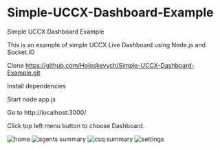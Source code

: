 # Simple-UCCX-Dashboard-Example
Simple UCCX Dashboard Example


This is an example of simple UCCX Live Dashboard using Node.js and Socket.IO

Clone https://github.com/Holoskevych/Simple-UCCX-Dashboard-Example.git

Install dependencies

Start node app.js


Go to http://localhost:3000/

Click top left menu button to choose Dashboard.


![home](https://user-images.githubusercontent.com/31503217/30540217-d522effa-9c7e-11e7-95f2-acbb9fe6b88a.png)
![agents summary](https://user-images.githubusercontent.com/31503217/30540216-d4d89c34-9c7e-11e7-8104-cafe3ece1714.png)
![csq summary](https://user-images.githubusercontent.com/31503217/30540219-d5461ca0-9c7e-11e7-9ded-74b80cb72d52.png)
![settings](https://user-images.githubusercontent.com/31503217/30540218-d54507de-9c7e-11e7-9539-a9077725add7.png)